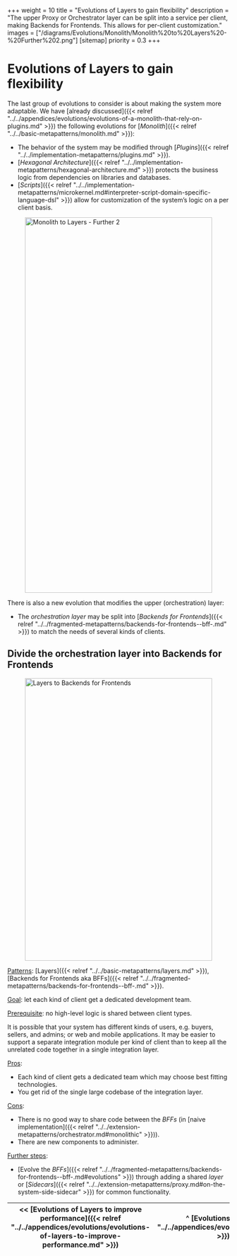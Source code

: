+++
weight = 10
title = "Evolutions of Layers to gain flexibility"
description = "The upper Proxy or Orchestrator layer can be split into a service per client, making Backends for Frontends. This allows for per-client customization."
images = ["/diagrams/Evolutions/Monolith/Monolith%20to%20Layers%20-%20Further%202.png"]
[sitemap]
  priority = 0.3
+++

# Evolutions of Layers to gain flexibility

The last group of evolutions to consider is about making the system more adaptable\. We have [already discussed]({{< relref "../../appendices/evolutions/evolutions-of-a-monolith-that-rely-on-plugins.md" >}}) the following evolutions for [*Monolith*]({{< relref "../../basic-metapatterns/monolith.md" >}}):

- The behavior of the system may be modified through [*Plugins*]({{< relref "../../implementation-metapatterns/plugins.md" >}})\.
- [*Hexagonal Architecture*]({{< relref "../../implementation-metapatterns/hexagonal-architecture.md" >}}) protects the business logic from dependencies on libraries and databases\.
- [*Scripts*]({{< relref "../../implementation-metapatterns/microkernel.md#interpreter-script-domain-specific-language-dsl" >}}) allow for customization of the system’s logic on a per client basis\.


<figure>
<a href="/diagrams/Evolutions/Monolith/Monolith%20to%20Layers%20-%20Further%202.png" style="outline:none">
<img src="/diagrams/Evolutions/Monolith/Monolith%20to%20Layers%20-%20Further%202.png" alt="Monolith to Layers - Further 2" loading="lazy" width="1834" height="849" style="width:100%"/>
</a>
</figure>

There is also a new evolution that modifies the upper \(orchestration\) layer:

- The *orchestration layer* may be split into [*Backends for Frontends*]({{< relref "../../fragmented-metapatterns/backends-for-frontends--bff-.md" >}}) to match the needs of several kinds of clients\.


## Divide the orchestration layer into Backends for Frontends

<figure>
<a href="/diagrams/Evolutions/Layers/Layers%20to%20Backends%20for%20Frontends.png" style="outline:none">
<img src="/diagrams/Evolutions/Layers/Layers%20to%20Backends%20for%20Frontends.png" alt="Layers to Backends for Frontends" loading="lazy" width="1894" height="639" style="width:100%"/>
</a>
</figure>

<ins>Patterns</ins>: [Layers]({{< relref "../../basic-metapatterns/layers.md" >}}), [Backends for Frontends aka BFFs]({{< relref "../../fragmented-metapatterns/backends-for-frontends--bff-.md" >}})\.

<ins>Goal</ins>: let each kind of client get a dedicated development team\.

<ins>Prerequisite</ins>: no high\-level logic is shared between client types\.

It is possible that your system has different kinds of users, e\.g\. buyers, sellers, and admins; or web and mobile applications\. It may be easier to support a separate integration module per kind of client than to keep all the unrelated code together in a single integration layer\.

<ins>Pros</ins>:

- Each kind of client gets a dedicated team which may choose best fitting technologies\.
- You get rid of the single large codebase of the integration layer\.


<ins>Cons</ins>: 

- There is no good way to share code between the *BFFs* \(in [naive implementation]({{< relref "../../extension-metapatterns/orchestrator.md#monolithic" >}})\)\.
- There are new components to administer\.


<ins>Further steps</ins>:

- [Evolve the *BFFs*]({{< relref "../../fragmented-metapatterns/backends-for-frontends--bff-.md#evolutions" >}}) through adding a shared *layer* or [*Sidecars*]({{< relref "../../extension-metapatterns/proxy.md#on-the-system-side-sidecar" >}}) for common functionality\.


<nav>

| \<\< [Evolutions of Layers to improve performance]({{< relref "../../appendices/evolutions/evolutions-of-layers-to-improve-performance.md" >}}) | ^ [Evolutions]({{< relref "../../appendices/evolutions/_index.md" >}}) ^ | [Evolutions of Services that add or remove services]({{< relref "../../appendices/evolutions/evolutions-of-services-that-add-or-remove-services.md" >}}) \>\> |
| --- | --- | --- |

</nav>